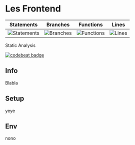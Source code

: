 # Les Frontend
| Statements | Branches | Functions | Lines |
| ------ | ------ | ------- | ------- |
| ![Statements](#statements# "Make me better!") | ![Branches](#branches# "Make me better!") | ![Functions](#functions# "Make me better!") | ![Lines](#lines# "Make me better!") |


Static Analysis

[![codebeat badge](https://codebeat.co/badges/6e175c71-62a7-473a-abcf-fdb6393925ab)](https://codebeat.co/projects/github-com-bingobois-sutte-frontend-master)

## Info
Blabla


## Setup
yeye

## Env
nono